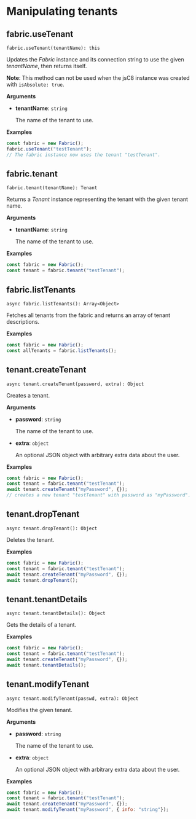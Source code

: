 # Manipulating tenants

## fabric.useTenant

`fabric.useTenant(tenantName): this`

Updates the _Fabric_ instance and its connection string to use the given
_tenantName_, then returns itself.

**Note**: This method can not be used when the jsC8 instance was created with `isAbsolute: true`.

**Arguments**

- **tenantName**: `string`

  The name of the tenant to use.

**Examples**

```js
const fabric = new Fabric();
fabric.useTenant("testTenant");
// The fabric instance now uses the tenant "testTenant".
```

## fabric.tenant

`fabric.tenant(tenantName): Tenant`

Returns a _Tenant_ instance representing the tenant with the given tenant name.

**Arguments**

- **tenantName**: `string`

  The name of the tenant to use.

**Examples**

```js
const fabric = new Fabric();
const tenant = fabric.tenant("testTenant");
```

## fabric.listTenants

`async fabric.listTenants(): Array<Object>`

Fetches all tenants from the fabric and returns an array of tenant descriptions.

**Examples**

```js
const fabric = new Fabric();
const allTenants = fabric.listTenants();
```

## tenant.createTenant

`async tenant.createTenant(password, extra): Object`

Creates a tenant.

**Arguments**

- **password**: `string`

  The name of the tenant to use.

- **extra**: `object`

  An optional JSON object with arbitrary extra data about the user.

**Examples**

```js
const fabric = new Fabric();
const tenant = fabric.tenant("testTenant");
await tenant.createTenant("myPassword", {});
// creates a new tenant "testTenant" with password as "myPassword".
```

## tenant.dropTenant

`async tenant.dropTenant(): Object`

Deletes the tenant.

**Examples**

```js
const fabric = new Fabric();
const tenant = fabric.tenant("testTenant");
await tenant.createTenant("myPassword", {});
await tenant.dropTenant();
```

## tenant.tenantDetails

`async tenant.tenantDetails(): Object`

Gets the details of a tenant.

**Examples**

```js
const fabric = new Fabric();
const tenant = fabric.tenant("testTenant");
await tenant.createTenant("myPassword", {});
await tenant.tenantDetails();
```

## tenant.modifyTenant

`async tenant.modifyTenant(passwd, extra): Object`

Modifies the given tenant.

**Arguments**

- **password**: `string`

  The name of the tenant to use.

- **extra**: `object`

  An optional JSON object with arbitrary extra data about the user.

**Examples**

```js
const fabric = new Fabric();
const tenant = fabric.tenant("testTenant");
await tenant.createTenant("myPassword", {});
await tenant.modifyTenant("myPassword", { info: "string"});
```